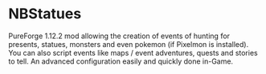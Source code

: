 # NBStatues
PureForge 1.12.2 mod allowing the creation of events of hunting for presents, statues, monsters and even pokemon (if Pixelmon is installed). You can also script events like maps / event adventures, quests and stories to tell. An advanced configuration easily and quickly done in-Game.
